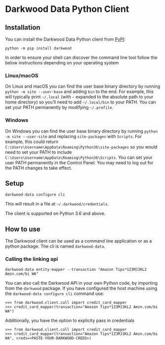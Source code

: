 # Darkwood Data Python Client


## Installation

You can install the Darkwood Data Python client from [PyPI](https://pypi.org/project/realpython-reader/):

    python -m pip install darkwood

In order to ensure your shell can discover the command line tool follow the below instructions depending on your operating system

### Linux/macOS
On Linux and macOS you can find the user base binary directory by running `python -m site --user-base` and adding `bin` to the end. For example, this will typically print `~/.local` (with `~` expanded to the absolute path to your home directory) so you’ll need to add `~/.local/bin` to your PATH. You can set your PATH permanently by modifying `~/.profile`.

### Windows
On Windows you can find the user base binary directory by running `python -m site --user-site` and replacing `site-packages` with `Scripts`. For example, this could return `C:\Users\Username\AppData\Roaming\Python36\site-packages` so you would need to set your PATH to include `C:\Users\Username\AppData\Roaming\Python36\Scripts`. You can set your user PATH permanently in the Control Panel. You may need to log out for the PATH changes to take effect.

## Setup
    darkwood-data configure cli
This will result in a file at `~/.darkwood/credentials`.

The client is supported on Python 3.6 and above.

## How to use

The Darkwood client can be used as a command line application or as a python package.
The cli is named `darkwood-data`. 

### Calling the linking api

    darkwood-data entity-mapper --transaction "Amazon Tips*1Z3MJ3KL2 Amzn.com/bi WA"


You can also call the Darkwood API in your own Python code, by importing from the `darkwood` package.
If you have configured the host machine using the `darkwood-data configure cli` command use:

    >>> from darkwood.client.call import credit_card_mapper
    >>> credit_card_mapper(transaction="Amazon Tips*1Z3MJ3KL2 Amzn.com/bi WA")

Additionally, you have the option to explicity pass in credentials

    >>> from darkwood.client.call import credit_card_mapper
    >>> credit_card_mapper(transaction="Amazon Tips*1Z3MJ3KL2 Amzn.com/bi WA", creds=<PASTE-YOUR-DARKWOOD-CREDS>)